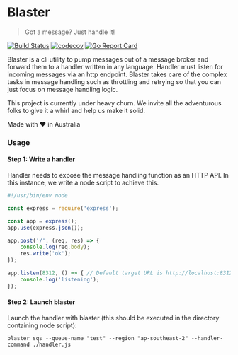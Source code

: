 # Blaster
> Got a message? Just handle it!

[![Build Status](https://travis-ci.org/buddyspike/blaster.svg?branch=master)](https://travis-ci.org/buddyspike/blaster) [![codecov](https://codecov.io/gh/buddyspike/blaster/branch/master/graph/badge.svg)](https://codecov.io/gh/buddyspike/blaster) [![Go Report Card](https://goreportcard.com/badge/github.com/buddyspike/blaster)](https://goreportcard.com/report/github.com/buddyspike/blaster)

Blaster is a cli utility to pump messages out of a message broker and forward them to a handler
written in any language. Handler must listen for incoming messages via an http endpoint. Blaster takes care of the complex tasks in message handling such as throttling and retrying so that you can just focus on message handling logic.

This project is currently under heavy churn. We invite all the adventurous folks to give it a whirl and help us make it solid.

Made with ❤ in Australia

### Usage

#### Step 1: Write a handler
Handler needs to expose the message handling function as an HTTP API. In this instance, we write a node script to achieve this.

```javascript
#!/usr/bin/env node

const express = require('express');

const app = express();
app.use(express.json());

app.post('/', (req, res) => {
    console.log(req.body);
    res.write('ok');
});

app.listen(8312, () => { // Default target URL is http://localhost:8312/
    console.log('listening');
});
```

#### Step 2: Launch blaster

Launch the handler with blaster (this should be executed in the directory containing node script):

```
blaster sqs --queue-name "test" --region "ap-southeast-2" --handler-command ./handler.js
```

